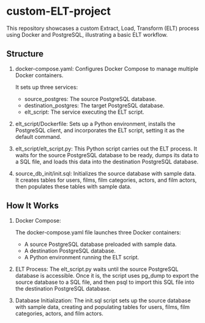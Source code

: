 # custom-ELT-project

This repository showcases a custom Extract, Load, Transform (ELT) process using Docker and PostgreSQL, illustrating a basic ELT workflow.

## Structure

1. docker-compose.yaml: Configures Docker Compose to manage multiple Docker containers.

   It sets up three services:

   * source_postgres: The source PostgreSQL database.
   * destination_postgres: The target PostgreSQL database.
   * elt_script: The service executing the ELT script.

2. elt_script/Dockerfile: Sets up a Python environment, installs the PostgreSQL client, and incorporates the ELT script, setting it as the default command.

3. elt_script/elt_script.py: This Python script carries out the ELT process.
                              It waits for the source PostgreSQL database to be ready, dumps its data to a SQL file, and loads this data into the destination PostgreSQL database.

4. source_db_init/init.sql: Initializes the source database with sample data.
                              It creates tables for users, films, film categories, actors, and film actors, then populates these tables with sample data.

## How It Works

1. Docker Compose:

   The docker-compose.yaml file launches three Docker containers:

   * A source PostgreSQL database preloaded with sample data.
   * A destination PostgreSQL database.
   * A Python environment running the ELT script.

3. ELT Process: The elt_script.py waits until the source PostgreSQL database is accessible.
   Once it is, the script uses pg_dump to export the source database to a SQL file, and then psql to import this SQL file into the destination PostgreSQL database.

5. Database Initialization: The init.sql script sets up the source database with sample data, creating and populating tables for users, films, film categories, actors, and film actors.
